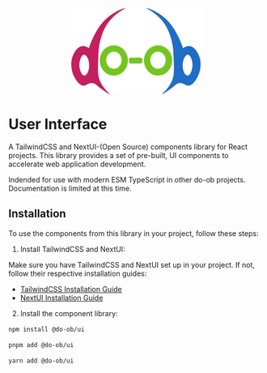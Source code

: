 <p align="center">
  <img
    width="256"
    src="https://github.com/do-ob-io/shared/blob/main/do-ob-logo-readme.png?raw=true"
    alt="do-ob logo"
  />
</p>

# User Interface

A TailwindCSS and NextUI-(Open Source) components library for React projects. This library provides a set of pre-built, UI components to accelerate web application development.

Indended for use with modern ESM TypeScript in other do-ob projects. Documentation is limited at this time.

## Installation

To use the components from this library in your project, follow these steps:

1.	Install TailwindCSS and NextUI:

Make sure you have TailwindCSS and NextUI set up in your project. If not, follow their respective installation guides:

* [TailwindCSS Installation Guide](https://tailwindcss.com/docs/installation)
*	[NextUI Installation Guide](https://nextui.org/docs/guide/installation)

2.	Install the component library:

```bash
npm install @do-ob/ui
```

```bash
pnpm add @do-ob/ui
```

```bash
yarn add @do-ob/ui
```